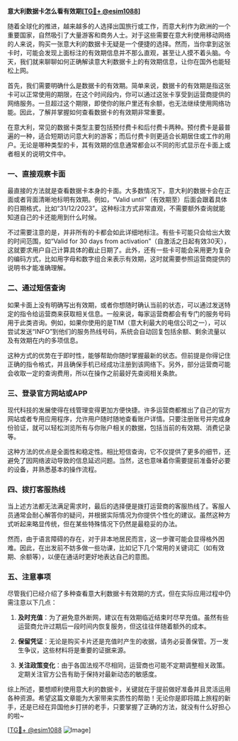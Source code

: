 **意大利数据卡怎么看有效期[[TG💪+ @esim1088](https://t.me/s/esim1088)]**

随着全球化的推进，越来越多的人选择出国旅行或工作，而意大利作为欧洲的一个重要国家，自然吸引了大量游客和商务人士。对于这些需要在意大利使用移动网络的人来说，购买一张意大利的数据卡无疑是一个便捷的选择。然而，当你拿到这张卡时，可能会发现上面标注的有效期信息并不那么直观，甚至让人摸不着头脑。今天，我们就来聊聊如何正确解读意大利数据卡上的有效期信息，让你在国外也能轻松上网。

首先，我们需要明确什么是数据卡的有效期。简单来说，数据卡的有效期是指这张卡可以正常使用的期限，在这个时间段内，你可以通过这张卡享受到运营商提供的网络服务。一旦超过这个期限，即使你的账户里还有余额，也无法继续使用网络功能。因此，了解并掌握如何查看数据卡的有效期非常重要。

在意大利，常见的数据卡类型主要包括预付费卡和后付费卡两种。预付费卡是最普遍的一种，适合短期访问意大利的游客；而后付费卡则更适合长期居住或工作的用户。无论是哪种类型的卡，其有效期的信息通常都会以不同的形式显示在卡面上或者相关的说明文件中。

### **一、直接观察卡面**

最直接的方法就是查看数据卡本身的卡面。大多数情况下，意大利的数据卡会在正面或者背面清晰地标明有效期。例如，“Valid until”（有效期至）后面会跟着具体的日期格式，比如“31/12/2023”。这种标注方式非常直观，不需要额外查询就能知道自己的卡还能用到什么时候。

不过需要注意的是，并非所有的卡都会如此详细地标注。有些卡可能只会给出大致的时间范围，如“Valid for 30 days from activation”（自激活之日起有效30天），这就要求用户自己计算具体的截止日期了。此外，还有一些卡可能会采用更为复杂的编码方式，比如用字母和数字组合来表示有效期，这时就需要参照运营商提供的说明书才能准确理解。

### **二、通过短信查询**

如果卡面上没有明确写出有效期，或者你想随时确认当前的状态，可以通过发送特定的指令给运营商来获取相关信息。一般来说，每家运营商都会有专门的服务号码用于此类咨询。例如，如果你使用的是TIM（意大利最大的电信公司之一），可以尝试发送“INFO”到他们的服务热线号码，系统会自动回复包括余额、剩余流量以及有效期在内的多项信息。

这种方式的优势在于即时性，能够帮助你随时掌握最新的状态。但前提是你得记住正确的指令格式，并且确保手机已经成功注册到该网络下。另外，部分运营商可能会收取一定的查询费用，所以在操作之前最好先查阅相关条款。

### **三、登录官方网站或APP**

现代科技的发展使得在线管理变得更加方便快捷。许多运营商都推出了自己的官方网站或者专用应用程序，允许用户随时随地查看账户详情。只要注册账号并完成身份验证，就可以轻松浏览所有与你账户相关的数据，包括当前的有效期、消费记录等。

这种方法的优点是全面性和稳定性。相比短信查询，它不仅提供了更多的细节，还避免了因网络波动导致的信息延迟问题。当然，这也意味着你需要提前准备好必要的设备，并熟悉基本的操作流程。

### **四、拨打客服热线**

当上述方法都无法满足需求时，最后的选择便是拨打运营商的客服热线了。客服人员通常会耐心解答你的疑问，并根据实际情况为你提供个性化的建议。虽然这种方式听起来略显传统，但在某些特殊情况下仍然是最稳妥的办法。

然而，由于语言障碍的存在，对于非本地居民而言，这一步骤可能会显得格外困难。因此，在出发前不妨多做一些功课，比如记下几个常用的关键词汇（如有效期、余额等），以便在通话时更好地表达自己的意图。

### **五、注意事项**

尽管我们已经介绍了多种查看意大利数据卡有效期的方式，但在实际应用过程中仍需注意以下几点：

1. **及时充值**：为了避免意外断网，建议在有效期临近结束时尽早充值。虽然有些运营商允许过期后一段时间内恢复服务，但这往往伴随着额外的成本。
   
2. **保留凭证**：无论是购买卡片还是充值时产生的收据，请务必妥善保管。万一发生争议，这些材料将是重要的证据来源。
   
3. **关注政策变化**：由于各国法规不尽相同，运营商也可能不定期调整相关政策。定期关注官方公告有助于保持对最新动态的敏感度。

综上所述，要想顺利使用意大利的数据卡，关键就在于提前做好准备并且灵活运用各种资源。希望这篇文章能为大家带来实质性的帮助！无论你是即将踏上旅程的新手，还是已经在异国他乡打拼的老手，只要掌握了正确的方法，就没有什么好担心的啦~

[[TG💪+ @esim1088](https://t.me/s/esim1088) ![Image](https://i.postimg.cc/4NQfJmqS/Snipaste-2025-05-13-00-14-12.png)]
